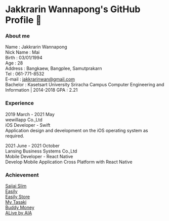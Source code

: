 # Jakkrarin Wannapong's GitHub Profile 👋

### About me

Name : Jakkrarin Wannapong<br>
Nick Name : Mai<br>
Birth : 03/01/1994<br>
Age : 28<br>
Address : Bangkaew, Bangplee, Samutprakarn<br>
Tel : 061-771-8532<br>
E-mail : jakkrarinwan@gmail.com<br>
Bachelor : Kasetsart University Sriracha Campus
Computer Engineering and Information | 2014-2018 GPA : 2.21<br>

### Experience

2019 March - 2021 May<br>
wewillapp Co.,Ltd <br>
iOS Developer - Swift<br>
Application design and development on the iOS operating system as required.<br>

2021 June - 2021 October<br>
Lansing Business Systems Co.,Ltd <br>
Mobile Developer - React Native<br>
Develop Mobile Application Cross Platform with React Native<br>

### Achievement

[Saijai Slim](https://apps.apple.com/th/app/saijai-slim/id1488721947?l=th&fbclid=IwAR2wVqnz_odzLR6I1-SYbVGAth42qkHyxnDJbWBSnF-16UDsyuy3kG757iE)<br>
[Easily](https://apps.apple.com/app/id1558071143?fbclid=IwAR27XOjkRYRSHhop-K0LticC--SPloaFx5stq8oT9d4D1ZKSfIDJpCl0hWw)<br>
[Easily Store](https://apps.apple.com/app/id1558070844?fbclid=IwAR2f_v4FCMQ43NWDZhldvvS0Axfo87sga3PdiceGo29oYIjtJP8EKSdNkEc)<br>
[My Tasaki](https://apps.apple.com/app/id1526109048?fbclid=IwAR0bxPSShNagjr-EqMaY4BOyKBrtWnCc8mc4KoGxDncXc2I2PN_b4kSNgvE)<br>
[Buddy Money](https://apps.apple.com/app/id1437126460?fbclid=IwAR3UMtdB1RBT3xSoQp8JYtZPnOFFZdYNuKjj9140NyqwM6npW452glV3UcE)<br>
[ALive by AIA](https://apps.apple.com/app/id1544889543?fbclid=IwAR278AyAO_R4W62RWUCjtUKMPLqlKFbDdzkYx7QQiLziW3p7WpDVsCy62tE)<br>
